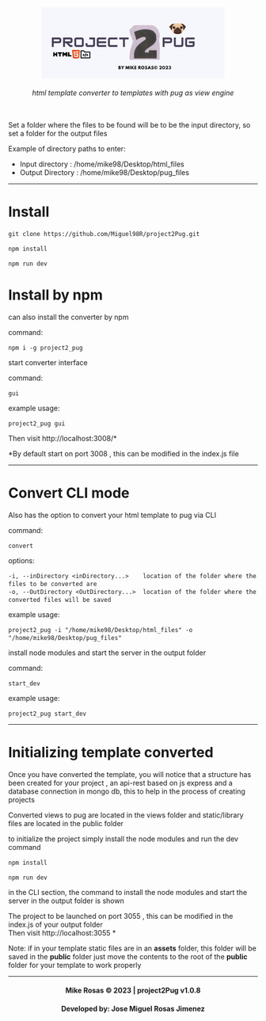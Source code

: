 <div align="center"><img  src="public/img/logo.png" /></div>
<br>
<div align="center"><em>html template converter to templates with pug as view engine </em></div>
<br>
<br>

Set a folder where the files to be found will be to be the input directory, so set a folder for the output files

Example of directory paths to enter:
- Input directory : /home/mike98/Desktop/html_files
- Output Directory : /home/mike98/Desktop/pug_files

---
# Install

```
git clone https://github.com/Miguel98R/project2Pug.git
```

```
npm install
```

```
npm run dev
```


# Install by npm

can also install the converter by npm

command:
```
npm i -g project2_pug
```
start converter interface

command:
```
gui
```
example usage:
```
project2_pug gui
```

Then visit http://localhost:3008/*

*By default start on port 3008 , this can be modified in the index.js file

---
# Convert CLI mode

Also has the option to convert your html template to pug via CLI


command:
```
convert
```
options:
```
-i, --inDirectory <inDirectory...>    location of the folder where the files to be converted are
-o, --OutDirectory <OutDirectory...>  location of the folder where the converted files will be saved
```

example usage:
```
project2_pug -i "/home/mike98/Desktop/html_files" -o "/home/mike98/Desktop/pug_files"
```

install node modules and start the server in the output folder

command:
```
start_dev
```
example usage:
```
project2_pug start_dev
```



---
# Initializing template converted

Once you have converted the template, you will notice that a structure has been created for your project ,
an api-rest based on js express and a database connection in mongo db, this to help in the process of creating projects

Converted views to pug are located in the views folder and static/library files are located in the public folder

to initialize the project simply install the node modules and run the dev command


```
npm install
```

```
npm run dev
```

in the CLI section, the command to install the node modules and start the server in the output folder is shown

The project to be launched on port 3055 , this can be modified in the index.js of your output folder  
Then visit  http://localhost:3055 *


Note: if in your template static files are in an **assets** folder, this folder will be saved in the **public** folder just move the contents to the root of the **public** folder for your template to work properly

---

<h4 align="center">Mike Rosas © 2023  | project2Pug v1.0.8</h4>
<h4 align="center">Developed by: Jose Miguel Rosas Jimenez</h4>


